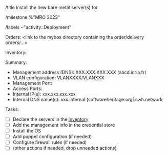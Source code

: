 /title Install the new bare metal server(s) for <project>

/milestone %"MRO 2023"

/labels ~"activity::Deployment"

Orders: <link to the mybox directory containing the order/delivery orders/...>

Inventory: <link to the inventory page>

Summary:
- Management address (DNS): XXX.XXX.XXX.XXX (abcd.inria.fr)
- VLAN configuration: VLANXXXX/VLANXXX
- Management Port:
- Access Ports:
- Internal IP(s): xxx.xxx.xxx.xxx
- Internal DNS name(s): xxx.internal.(softwareheritage.org|<environment>.swh.network

Tasks:
- [ ] Declare the servers in the [inventory](https://inventory.internal.admin.swh.network)
- [ ] Add the management info in the credential store
- [ ] Install the OS
- [ ] Add puppet configuration (if needed)
- [ ] Configure firewall rules (if needed)
- [ ] (other actions if needed, drop unneeded actions)
